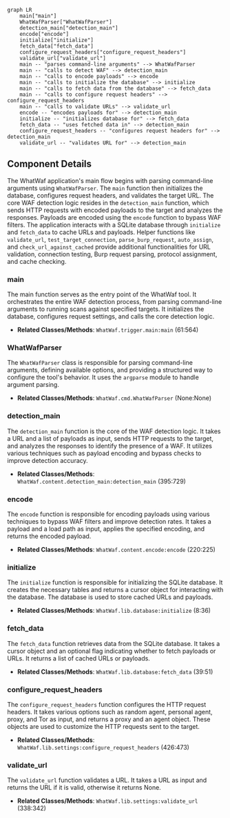 ```mermaid
graph LR
    main["main"]
    WhatWafParser["WhatWafParser"]
    detection_main["detection_main"]
    encode["encode"]
    initialize["initialize"]
    fetch_data["fetch_data"]
    configure_request_headers["configure_request_headers"]
    validate_url["validate_url"]
    main -- "parses command-line arguments" --> WhatWafParser
    main -- "calls to detect WAF" --> detection_main
    main -- "calls to encode payloads" --> encode
    main -- "calls to initialize the database" --> initialize
    main -- "calls to fetch data from the database" --> fetch_data
    main -- "calls to configure request headers" --> configure_request_headers
    main -- "calls to validate URLs" --> validate_url
    encode -- "encodes payloads for" --> detection_main
    initialize -- "initializes database for" --> fetch_data
    fetch_data -- "uses fetched data in" --> detection_main
    configure_request_headers -- "configures request headers for" --> detection_main
    validate_url -- "validates URL for" --> detection_main
```

## Component Details

The WhatWaf application's main flow begins with parsing command-line arguments using `WhatWafParser`. The `main` function then initializes the database, configures request headers, and validates the target URL. The core WAF detection logic resides in the `detection_main` function, which sends HTTP requests with encoded payloads to the target and analyzes the responses. Payloads are encoded using the `encode` function to bypass WAF filters. The application interacts with a SQLite database through `initialize` and `fetch_data` to cache URLs and payloads. Helper functions like `validate_url`, `test_target_connection`, `parse_burp_request`, `auto_assign`, and `check_url_against_cached` provide additional functionalities for URL validation, connection testing, Burp request parsing, protocol assignment, and cache checking.

### main
The main function serves as the entry point of the WhatWaf tool. It orchestrates the entire WAF detection process, from parsing command-line arguments to running scans against specified targets. It initializes the database, configures request settings, and calls the core detection logic.
- **Related Classes/Methods**: `WhatWaf.trigger.main:main` (61:564)

### WhatWafParser
The `WhatWafParser` class is responsible for parsing command-line arguments, defining available options, and providing a structured way to configure the tool's behavior. It uses the `argparse` module to handle argument parsing.
- **Related Classes/Methods**: `WhatWaf.cmd.WhatWafParser` (None:None)

### detection_main
The `detection_main` function is the core of the WAF detection logic. It takes a URL and a list of payloads as input, sends HTTP requests to the target, and analyzes the responses to identify the presence of a WAF. It utilizes various techniques such as payload encoding and bypass checks to improve detection accuracy.
- **Related Classes/Methods**: `WhatWaf.content.detection_main:detection_main` (395:729)

### encode
The `encode` function is responsible for encoding payloads using various techniques to bypass WAF filters and improve detection rates. It takes a payload and a load path as input, applies the specified encoding, and returns the encoded payload.
- **Related Classes/Methods**: `WhatWaf.content.encode:encode` (220:225)

### initialize
The `initialize` function is responsible for initializing the SQLite database. It creates the necessary tables and returns a cursor object for interacting with the database. The database is used to store cached URLs and payloads.
- **Related Classes/Methods**: `WhatWaf.lib.database:initialize` (8:36)

### fetch_data
The `fetch_data` function retrieves data from the SQLite database. It takes a cursor object and an optional flag indicating whether to fetch payloads or URLs. It returns a list of cached URLs or payloads.
- **Related Classes/Methods**: `WhatWaf.lib.database:fetch_data` (39:51)

### configure_request_headers
The `configure_request_headers` function configures the HTTP request headers. It takes various options such as random agent, personal agent, proxy, and Tor as input, and returns a proxy and an agent object. These objects are used to customize the HTTP requests sent to the target.
- **Related Classes/Methods**: `WhatWaf.lib.settings:configure_request_headers` (426:473)

### validate_url
The `validate_url` function validates a URL. It takes a URL as input and returns the URL if it is valid, otherwise it returns None.
- **Related Classes/Methods**: `WhatWaf.lib.settings:validate_url` (338:342)